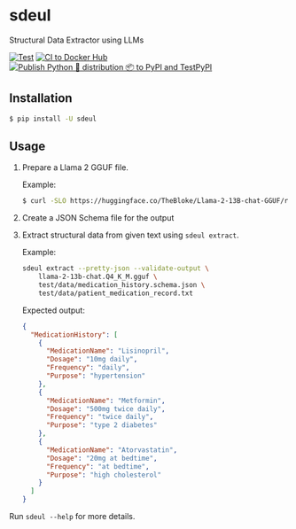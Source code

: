sdeul
=====

Structural Data Extractor using LLMs

[![Test](https://github.com/dceoy/sdeul/actions/workflows/test.yml/badge.svg)](https://github.com/dceoy/sdeul/actions/workflows/test.yml)
[![CI to Docker Hub](https://github.com/dceoy/sdeul/actions/workflows/docker-publish.yml/badge.svg)](https://github.com/dceoy/sdeul/actions/workflows/docker-publish.yml)
[![Publish Python 🐍 distribution 📦 to PyPI and TestPyPI](https://github.com/dceoy/sdeul/actions/workflows/publish-to-pypi.yml/badge.svg)](https://github.com/dceoy/sdeul/actions/workflows/publish-to-pypi.yml)

Installation
------------

```sh
$ pip install -U sdeul
```

Usage
-----

1.  Prepare a Llama 2 GGUF file.

    Example:

    ```sh
    $ curl -SLO https://huggingface.co/TheBloke/Llama-2-13B-chat-GGUF/resolve/main/llama-2-13b-chat.Q4_K_M.gguf
    ```

2.  Create a JSON Schema file for the output

3.  Extract structural data from given text using `sdeul extract`.

    Example:

    ```sh
    sdeul extract --pretty-json --validate-output \
        llama-2-13b-chat.Q4_K_M.gguf \
        test/data/medication_history.schema.json \
        test/data/patient_medication_record.txt
    ```

    Expected output:

    ```json
    {
      "MedicationHistory": [
        {
          "MedicationName": "Lisinopril",
          "Dosage": "10mg daily",
          "Frequency": "daily",
          "Purpose": "hypertension"
        },
        {
          "MedicationName": "Metformin",
          "Dosage": "500mg twice daily",
          "Frequency": "twice daily",
          "Purpose": "type 2 diabetes"
        },
        {
          "MedicationName": "Atorvastatin",
          "Dosage": "20mg at bedtime",
          "Frequency": "at bedtime",
          "Purpose": "high cholesterol"
        }
      ]
    }
    ```

Run `sdeul --help` for more details.
